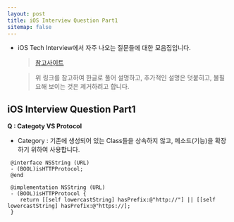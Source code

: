 ```yaml
---
layout: post
title: iOS Interview Question Part1 
sitemap: false
---
```



* iOS Tech Interview에서 자주 나오는 질문들에 대한 모음집입니다.   
  
  > [참고사이트](https://chetan-aggarwal.medium.com/ios-interview-questions-part-1-differentiate-99e8f574a3f1)   
  
  > 위 링크를 참고하여 한글로 풀어 설명하고, 추가적인 설명은 덧붙히고, 불필요해 보이는 것은 제거하려고 합니다.   
  

## iOS Interview Question Part1   

**Q : Categoty VS Protocol**
- Category : 기존에 생성되어 있는 Class들을 상속하지 않고, 메소드(기능)을 확장하기 위하여 사용합니다. 

 
~~~objc
 @interface NSString (URL)
 - (BOOL)isHTTPProtocol;
 @end
 
 @implementation NSString (URL)
 - (BOOL)isHTTPProtocol {
    return [[self lowercastString] hasPrefix:@"http://"] || [[self lowercastString] hasPrefix:@"https://];
 }
~~~
